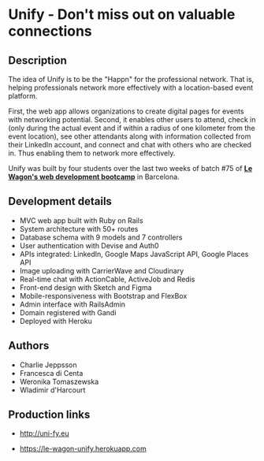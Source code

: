 <h1>Unify - Don't miss out on valuable connections</h1>

<h2>Description</h2>
<p>The idea of Unify is to be the "Happn" for the professional network. That is, helping professionals network more effectively with a location-based event platform.</p>

<p>First, the web app allows organizations to create digital pages for events with networking potential. Second, it enables other users to attend, check in (only during the actual event and if within a radius of one kilometer from the event location), see other attendants along with information collected from their LinkedIn account, and connect and chat with others who are checked in. Thus enabling them to network more effectively.</p>

<p>Unify was built by four students over the last two weeks of batch #75 of <strong><a href="https://www.lewagon.com/" target="_blank">Le Wagon's web development bootcamp</a></strong> in Barcelona.</p>

<h2>Development details</h2>
<ul>
  <li>MVC web app built with Ruby on Rails</li>
  <li>System architecture with 50+ routes</li>
  <li>Database schema with 9 models and 7 controllers</li>
  <li>User authentication with Devise and Auth0</li>
  <li>APIs integrated: LinkedIn, Google Maps JavaScript API, Google Places API</li>
  <li>Image uploading with CarrierWave and Cloudinary</li>
  <li>Real-time chat with ActionCable, ActiveJob and Redis</li>
  <li>Front-end design with Sketch and Figma</li>
  <li>Mobile-responsiveness with Bootstrap and FlexBox</li>
  <li>Admin interface with RailsAdmin</li>
  <li>Domain registered with Gandi</li>
  <li>Deployed with Heroku</li>
</ul>

<h2>Authors</h2>
<ul>
  <li>Charlie Jeppsson</li>
  <li>Francesca di Centa</li>
  <li>Weronika Tomaszewska</li>
  <li>Wladimir d'Harcourt</li>
</ul>

<h2>Production links</h2>
<ul>
  <li><a href="http://uni-fy.eu" target="_blank"><p>http://uni-fy.eu</p></a></li>
  <li><a href="https://le-wagon-unify.herokuapp.com" target="_blank"><p>https://le-wagon-unify.herokuapp.com</p></a></li>
</ul>
